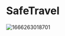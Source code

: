 # SafeTravel
![1666263018701](https://user-images.githubusercontent.com/101761159/196932635-f0a46b09-1097-42d4-b641-0df65e0afc7a.png)
